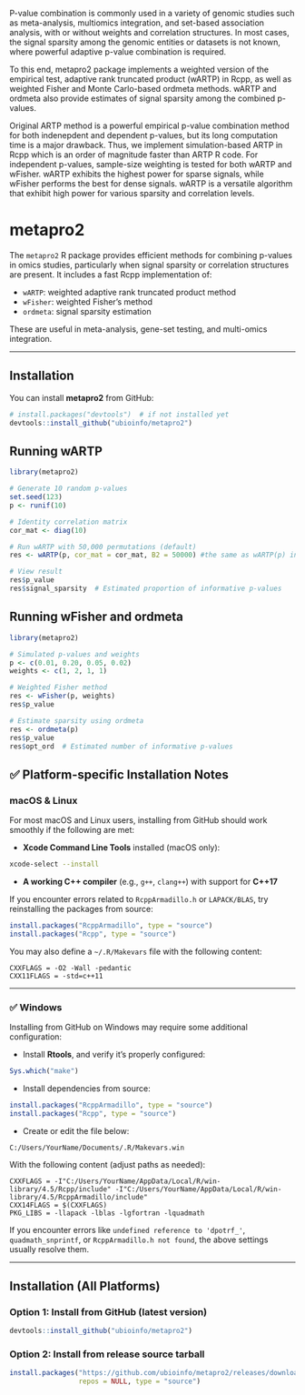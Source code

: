 P-value combination is commonly used in a variety of genomic studies such as meta-analysis, multiomics integration, and set-based association analysis, with or without weights and correlation structures. 
In most cases, the signal sparsity among the genomic entities or datasets is not known, where powerful adaptive p-value combination is required.

To this end, metapro2 package implements a weighted version of the empirical test, adaptive rank truncated product (wARTP) in Rcpp, as well as weighted Fisher and Monte Carlo-based ordmeta methods. 
wARTP and ordmeta also provide estimates of signal sparsity among the combined p-values.

Original ARTP method is a powerful empirical p-value combination method for both indenepdent and dependent p-values, but its long computation time is a major drawback. 
Thus, we implement simulation-based ARTP in Rcpp which is an order of magnitude faster than ARTP R code. For independent p-values, sample-size weighting is tested for both wARTP and wFisher. 
wARTP exhibits the highest power for sparse signals, while wFisher performs the best for dense signals. wARTP is a versatile algorithm that exhibit high power for various sparsity and correlation levels.


# metapro2

The `metapro2` R package provides efficient methods for combining p-values in omics studies, particularly when signal sparsity or correlation structures are present. It includes a fast Rcpp implementation of:

- `wARTP`: weighted adaptive rank truncated product method  
- `wFisher`: weighted Fisher’s method  
- `ordmeta`: signal sparsity estimation  

These are useful in meta-analysis, gene-set testing, and multi-omics integration.

---

## Installation
You can install **metapro2** from GitHub:

```r
# install.packages("devtools")  # if not installed yet
devtools::install_github("ubioinfo/metapro2")

```

## Running wARTP
```r
library(metapro2)

# Generate 10 random p-values
set.seed(123)
p <- runif(10)

# Identity correlation matrix
cor_mat <- diag(10)

# Run wARTP with 50,000 permutations (default)
res <- wARTP(p, cor_mat = cor_mat, B2 = 50000) #the same as wARTP(p) in this case.

# View result
res$p_value
res$signal_sparsity  # Estimated proportion of informative p-values

```
 

## Running wFisher and ordmeta
```r
library(metapro2)

# Simulated p-values and weights
p <- c(0.01, 0.20, 0.05, 0.02)
weights <- c(1, 2, 1, 1)

# Weighted Fisher method
res <- wFisher(p, weights)
res$p_value

# Estimate sparsity using ordmeta
res <- ordmeta(p)
res$p_value
res$opt_ord  # Estimated number of informative p-values
```

## ✅ Platform-specific Installation Notes

### macOS & Linux

For most macOS and Linux users, installing from GitHub should work smoothly if the following are met:

- **Xcode Command Line Tools** installed (macOS only):

```sh
xcode-select --install
```

- **A working C++ compiler** (e.g., `g++`, `clang++`) with support for **C++17**


If you encounter errors related to `RcppArmadillo.h` or `LAPACK/BLAS`, try reinstalling the packages from source:

```r
install.packages("RcppArmadillo", type = "source")
install.packages("Rcpp", type = "source")
```

You may also define a `~/.R/Makevars` file with the following content:

```make
CXXFLAGS = -O2 -Wall -pedantic
CXX11FLAGS = -std=c++11
```

---

### ✅ Windows

Installing from GitHub on Windows may require some additional configuration:

- Install **Rtools**, and verify it’s properly configured:

```r
Sys.which("make")
```

- Install dependencies from source:

```r
install.packages("RcppArmadillo", type = "source")
install.packages("Rcpp", type = "source")
```

- Create or edit the file below:

```
C:/Users/YourName/Documents/.R/Makevars.win
```

With the following content (adjust paths as needed):

```make
CXXFLAGS = -I"C:/Users/YourName/AppData/Local/R/win-library/4.5/Rcpp/include" -I"C:/Users/YourName/AppData/Local/R/win-library/4.5/RcppArmadillo/include"
CXX14FLAGS = $(CXXFLAGS)
PKG_LIBS = -llapack -lblas -lgfortran -lquadmath
```

If you encounter errors like `undefined reference to 'dpotrf_'`, `quadmath_snprintf`, or `RcppArmadillo.h not found`, the above settings usually resolve them.

---

## Installation (All Platforms)

### Option 1: Install from GitHub (latest version)

```r
devtools::install_github("ubioinfo/metapro2")
```

### Option 2: Install from release source tarball

```r
install.packages("https://github.com/ubioinfo/metapro2/releases/download/v0.1.0/metapro2_0.1.0.tar.gz",
                 repos = NULL, type = "source")
```
